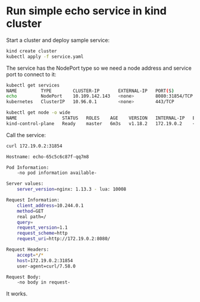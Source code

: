 # Run simple echo service in kind cluster

Start a cluster and deploy sample service:

```bash
kind create cluster
kubectl apply -f service.yaml
```

The service has the NodePort type so we need a node address and service port to connect to it:

```bash
kubectl get services
NAME         TYPE        CLUSTER-IP       EXTERNAL-IP   PORT(S)          AGE
echo         NodePort    10.109.142.143   <none>        8080:31854/TCP   48s
kubernetes   ClusterIP   10.96.0.1        <none>        443/TCP          2m47s

kubectl get node -o wide
NAME                 STATUS   ROLES    AGE    VERSION   INTERNAL-IP   EXTERNAL-IP   OS-IMAGE       KERNEL-VERSION       CONTAINER-RUNTIME
kind-control-plane   Ready    master   6m3s   v1.18.2   172.19.0.2    <none>        Ubuntu 19.10   4.15.0-112-generic   containerd://1.3.3-14-g449e9269
```

Call the service:

```bash
curl 172.19.0.2:31854

Hostname: echo-65c5c6c87f-qq7m8

Pod Information:
	-no pod information available-

Server values:
	server_version=nginx: 1.13.3 - lua: 10008

Request Information:
	client_address=10.244.0.1
	method=GET
	real path=/
	query=
	request_version=1.1
	request_scheme=http
	request_uri=http://172.19.0.2:8080/

Request Headers:
	accept=*/*
	host=172.19.0.2:31854
	user-agent=curl/7.58.0

Request Body:
	-no body in request-
```

It works.
